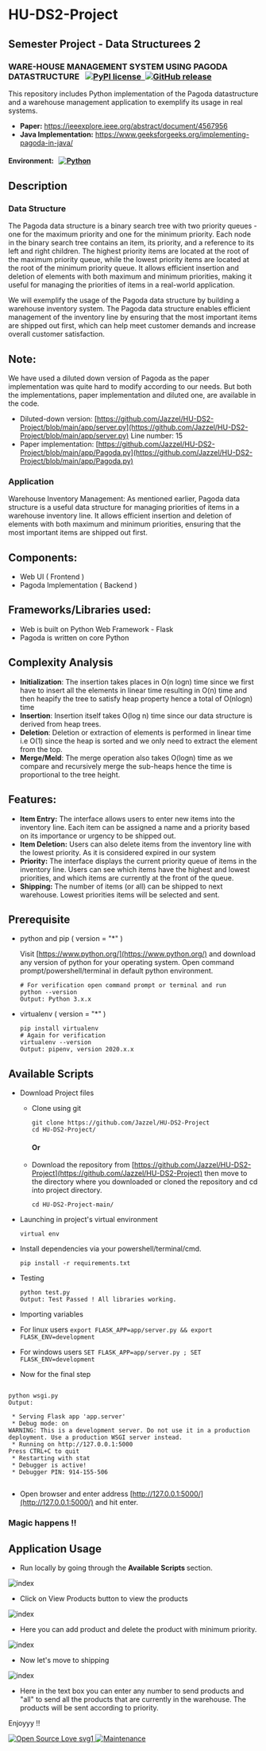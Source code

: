 # HU-DS2-Project

## Semester Project - Data Structurees 2

### WARE-HOUSE MANAGEMENT SYSTEM USING PAGODA DATASTRUCTURE &nbsp;&nbsp;[![PyPI license](https://img.shields.io/pypi/l/ansicolortags.svg) &nbsp;![GitHub release](https://img.shields.io/github/release/Jazzel/HU-DS2-Project)](https://github.com/Jazzel/HU-DS2-Project)

This repository includes Python implementation of the Pagoda datastructure and a warehouse management application to exemplify its usage in real systems.

- **Paper:** https://ieeexplore.ieee.org/abstract/document/4567956
- **Java Implementation:** https://www.geeksforgeeks.org/implementing-pagoda-in-java/

#### Environment: &nbsp; [![Python](https://img.shields.io/badge/Python-3.8%20and%20above-blue.svg)](https://pypi.org/project/pip/)

## Description

### Data Structure

The Pagoda data structure is a binary search tree with two priority queues - one for the maximum priority and one for the minimum priority. Each node in the binary search tree contains an item, its priority, and a reference to its left and right children. The highest priority items are located at the root of the maximum priority queue, while the lowest priority items are located at the root of the minimum priority queue.
It allows efficient insertion and deletion of elements with both maximum and minimum priorities, making it useful for managing the priorities of items in a real-world application.

We will exemplify the usage of the Pagoda data structure by building a warehouse inventory system. The Pagoda data structure enables efficient management of the inventory line by ensuring that the most important items are shipped out first, which can help meet customer demands and increase overall customer satisfaction.

## Note:

We have used a diluted down version of Pagoda as the paper implementation was quite hard to modify according to our needs. But both the implementations, paper implementation and diluted one, are available in the code.

- Diluted-down version: [https://github.com/Jazzel/HU-DS2-Project/blob/main/app/server.py](https://github.com/Jazzel/HU-DS2-Project/blob/main/app/server.py) Line number: 15
- Paper implementation: [https://github.com/Jazzel/HU-DS2-Project/blob/main/app/Pagoda.py](https://github.com/Jazzel/HU-DS2-Project/blob/main/app/Pagoda.py)

### Application

Warehouse Inventory Management: As mentioned earlier, Pagoda data structure is a useful data structure for managing priorities of items in a warehouse inventory line. It allows efficient insertion and deletion of elements with both maximum and minimum priorities, ensuring that the most important items are shipped out first.

## Components:

- Web UI ( Frontend )
- Pagoda Implementation ( Backend )

## Frameworks/Libraries used:

- Web is built on Python Web Framework - Flask
- Pagoda is written on core Python

## Complexity Analysis

- **Initialization**: The insertion takes places in O(n logn) time since we first have to insert all the elements in linear time resulting in O(n) time and then heapify the tree to satisfy heap property hence a total of O(nlogn) time
- **Insertion**: Insertion itself takes O(log n) time since our data structure is derived from heap trees.
- **Deletion**: Deletion or extraction of elements is performed in linear time i.e O(1) since the heap is sorted and we only need to extract the element from the top.
- **Merge/Meld**: The merge operation also takes O(logn) time as we compare and recursively merge the sub-heaps hence the time is proportional to the tree height.

## Features:

- **Item Entry:** The interface allows users to enter new items into the inventory line. Each item can be assigned a name and a priority based on its importance or urgency to be shipped out.
- **Item Deletion:** Users can also delete items from the inventory line with the lowest priority. As it is considered expired in our system
- **Priority:** The interface displays the current priority queue of items in the inventory line. Users can see which items have the highest and lowest priorities, and which items are currently at the front of the queue.
- **Shipping:** The number of items (or all) can be shipped to next warehouse. Lowest priorities items will be selected and sent.

## Prerequisite

- python and pip ( version = "\*" )

  Visit [https://www.python.org/](https://www.python.org/) and download any version of python for your operating system.
  Open command prompt/powershell/terminal in default python environment.

  ```
  # For verification open command prompt or terminal and run
  python --version
  Output: Python 3.x.x
  ```

- virtualenv ( version = "\*" )
  ```
  pip install virtualenv
  # Again for verification
  virtualenv --version
  Output: pipenv, version 2020.x.x
  ```

## Available Scripts

- Download Project files

  - Clone using git
    ```
    git clone https://github.com/Jazzel/HU-DS2-Project
    cd HU-DS2-Project/
    ```
    #### Or
  - Download the repository from [https://github.com/Jazzel/HU-DS2-Project](https://github.com/Jazzel/HU-DS2-Project) then move to the directory where you downloaded or cloned the repository and cd into project directory.

    `cd HU-DS2-Project-main/`

- Launching in project's virtual environment

  ```
  virtual env
  ```

- Install dependencies via your powershell/terminal/cmd.

  ```
  pip install -r requirements.txt

  ```

- Testing

  ```
  python test.py
  Output: Test Passed ! All libraries working.

  ```

- Importing variables
- For linux users
  `export FLASK_APP=app/server.py && export FLASK_ENV=development`
- For windows users
  `SET FLASK_APP=app/server.py ; SET FLASK_ENV=development`
- Now for the final step

```

python wsgi.py
Output:

 * Serving Flask app 'app.server'
 * Debug mode: on
WARNING: This is a development server. Do not use it in a production deployment. Use a production WSGI server instead.
 * Running on http://127.0.0.1:5000
Press CTRL+C to quit
 * Restarting with stat
 * Debugger is active!
 * Debugger PIN: 914-155-506


```

- Open browser and enter address [http://127.0.0.1:5000/](http://127.0.0.1:5000/) and hit enter.

### Magic happens !!

## Application Usage

- Run locally by going through the <b> Available Scripts </b> section.

![index](https://github.com/Jazzel/HU-DS2-Project/blob/main/screenshots/HomePage.png?raw=true)

- Click on View Products button to view the products

![index](https://github.com/Jazzel/HU-DS2-Project/blob/main/screenshots/Products.png?raw=true)

- Here you can add product and delete the product with minimum priority.

![index](https://github.com/Jazzel/HU-DS2-Project/blob/main/screenshots/AddProduct.png?raw=true)

- Now let's move to shipping

![index](https://github.com/Jazzel/HU-DS2-Project/blob/main/screenshots/Shipping.png?raw=true)

- Here in the text box you can enter any number to send products and "all" to send all the products that are currently in the warehouse. The products will be sent according to priority.

Enjoyyy !!

[![Open Source Love svg1](https://badges.frapsoft.com/os/v1/open-source.svg?v=103)&nbsp;![Maintenance](https://img.shields.io/badge/Maintained%3F-yes-green.svg)
]()

```

```
